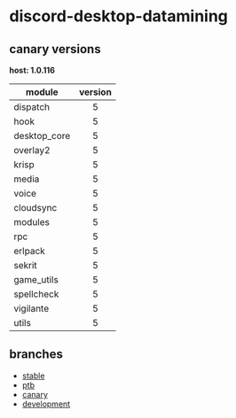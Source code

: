 # discord-desktop-datamining

## canary versions

**host: 1.0.116**

| module | version |
| ------ | :-----: |
| dispatch | 5 |
| hook | 5 |
| desktop_core | 5 |
| overlay2 | 5 |
| krisp | 5 |
| media | 5 |
| voice | 5 |
| cloudsync | 5 |
| modules | 5 |
| rpc | 5 |
| erlpack | 5 |
| sekrit | 5 |
| game_utils | 5 |
| spellcheck | 5 |
| vigilante | 5 |
| utils | 5 |

## branches

- [stable](https://github.com/OpenAsar/discord-desktop-datamining/tree/stable)
- [ptb](https://github.com/OpenAsar/discord-desktop-datamining/tree/ptb)
- [canary](https://github.com/OpenAsar/discord-desktop-datamining/tree/canary)
- [development](https://github.com/OpenAsar/discord-desktop-datamining/tree/development)